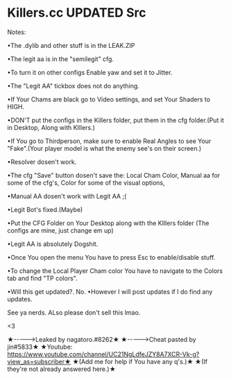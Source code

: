 # Killers.cc UPDATED Src 
Notes:

•The .dylib and other stuff is in the LEAK.ZIP

•The legit aa is in the "semilegit" cfg.

•To turn it on other configs Enable yaw and set it to Jitter.

•The "Legit AA" tickbox does not do anything.

•If Your Chams are black go to Video settings, and set Your Shaders to HIGH.

•DON'T put the configs in the Killers folder, put them in the cfg folder.(Put it in Desktop, Along with KIllers.)

•If You go to Thirdperson, make sure to enable Real Angles to see Your "Fake".(Your player model is what the enemy see's on their screen.)

•Resolver dosen't work.

•The cfg "Save" button dosen't save the: Local Cham Color, Manual aa for some of the cfg's, Color for some of the visual options, 

•Manual AA dosen't work with Legit AA ;(

•Legit Bot's fixed.(Maybe)

•Put the CFG Folder on Your Desktop along with the KIllers folder (The configs are mine, just change em up)

•Legit AA is absolutely Dogshit.

•Once You open the menu You have to press Esc to enable/disable stuff.

•To change the Local Player Cham color You have to navigate to the Colors tab and find "TP colors".


•Will this get updated?. No.
•However I will post updates if I do find any updates.


See ya nerds.
ALso please don't sell this lmao.

<3





★----->Leaked by nagatoro.#8262★
★----->Cheat pasted by jin#5833★
★Youtube: https://www.youtube.com/channel/UC21NgLdfeJZY8A7XCR-Vk-g?view_as=subscriber★
★(Add me for help if You have any q's.)★
★(If they're not already answered here.)★

